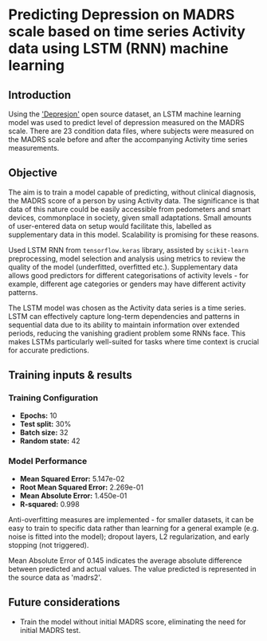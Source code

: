 # Predicting Depression on MADRS scale based on time series Activity data using LSTM (RNN) machine learning

## Introduction
Using the ['Depresjon'](https://datasets.simula.no/depresjon/) open source dataset, an LSTM machine learning model was 
used to predict level of depression measured on the MADRS scale. There are 23 condition data files, where subjects were 
measured on the MADRS scale before and after the accompanying Activity time series measurements.

## Objective
The aim is to train a model capable of predicting, without clinical diagnosis, the MADRS score of a person by using
Activity data. The significance is that data of this nature could be easily accessible from pedometers and smart devices,
commonplace in society, given small adaptations. Small amounts of user-entered data on setup would facilitate this, 
labelled as supplementary data in this model. Scalability is promising for these reasons.

Used LSTM RNN from `tensorflow.keras` library, assisted by `scikit-learn` preprocessing, model selection and analysis 
using metrics to review the quality of the model (underfitted, overfitted etc.). Supplementary data allows good 
predictors for different categorisations of activity levels - for example, different age categories or genders may 
have different activity patterns.

The LSTM model was chosen as the Activity data series is a time series.
LSTM can effectively capture long-term dependencies and patterns in sequential data due to its ability to maintain 
information over extended periods, reducing the vanishing gradient problem some RNNs face. This makes 
LSTMs particularly well-suited for tasks where time context is crucial for accurate predictions.


## Training inputs & results
### Training Configuration
- **Epochs:** 10
- **Test split:** 30%
- **Batch size:** 32
- **Random state:** 42

### Model Performance
- **Mean Squared Error:** 5.147e-02
- **Root Mean Squared Error:** 2.269e-01
- **Mean Absolute Error:** 1.450e-01
- **R-squared:** 0.998

Anti-overfitting measures are implemented - for smaller datasets, it can be easy to train to specific data rather 
than learning for a general example (e.g. noise is fitted into the model); 
dropout layers, L2 regularization, and early stopping (not triggered).

Mean Absolute Error of 0.145 indicates the average absolute difference between predicted and actual values.
The value predicted is represented in the source data as 'madrs2'.


## Future considerations
- Train the model without initial MADRS score, eliminating the need for initial MADRS test.

